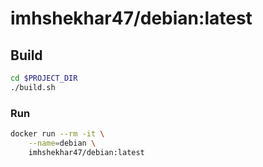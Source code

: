 # imhshekhar47/debian:latest

## Build
```bash
cd $PROJECT_DIR
./build.sh
```

### Run
```bash
docker run --rm -it \
    --name=debian \
    imhshekhar47/debian:latest
```